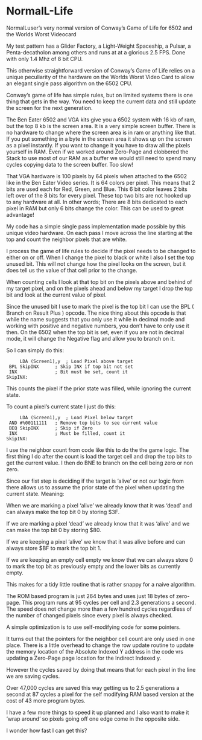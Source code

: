 # NormalL-Life
NormalLuser’s very normal version of Conway’s Game of Life for 6502 and the Worlds Worst Videocard


My test pattern has a Glider Factory, a Light-Weight Spaceship, a Pulsar, a Penta-decatholon among others and runs at at a glorious 2.5 FPS. 
Done with only 1.4 Mhz of 8 bit CPU.  

This otherwise straightforward version of Conway’s Game of Life relies on a unique peculiarity of the hardware on the Worlds Worst Video Card to allow an elegant single pass algorithm on the 6502 CPU.

Conway’s game of life has simple rules, but on limited systems there is one thing that gets in the way.
You need to keep the current data and still update the screen for the next generation.
	
The Ben Eater 6502 and VGA kits give you a 6502 system with 16 kb of ram, but the top 8 kb is the screen area. It is a very simple screen buffer. There is no hardware to change where the screen area is in ram or anything like that. If you put something in a byte in the screen area it shows up on the screen as a pixel instantly. If you want to change it you have to draw all the pixels yourself in RAM. Even if we worked around Zero-Page and clobbered the Stack to use most of our RAM as a buffer we would still need to spend many cycles copying data to the screen buffer. Too slow!

That VGA hardware is 100 pixels by 64 pixels when attached to the 6502 like in the Ben Eater Video series.  It is 64 colors per pixel. This means that 2 bits are used each for Red, Green, and Blue. This 6 bit color leaves 2 bits left over of the 8 bits for every pixel. These top two bits are not hooked up to any hardware at all. 
In other words; There are 8 bits dedicated to each pixel in RAM but only 6 bits change the color. 
This can be used to great advantage!

My code has a simple single pass implementation made possible by this unique video hardware.
On each pass I move across the line starting at the top and count the neighbor pixels that are white.

I process the game of life rules to decide if the pixel needs to be changed to either on or off. When I change the pixel to black or white I also I set the top unused bit. This will not change how the pixel looks on the screen, but it does tell us the value of that cell prior to the change. 

When counting cells I look at that top bit on the pixels above and behind of my target pixel, and on the pixels ahead and below my target I drop the top bit and look at the current value of pixel.

Since the unused bit I use to mark the pixel is the top bit I can use the BPL ( Branch on Result Plus ) opcode. The nice thing about this opcode is that while the name suggests that you only use it while in decimal mode and working with positive and negative numbers, you don’t have to only use it then.
On the 6502 when the top bit is set, even if you are not in decimal mode, it will change the Negative flag and allow you to branch on it.

So I can simply do this:

         LDA (Screen1),y  ; Load Pixel above target 
	 BPL SkipINX      ; Skip INX if top bit not set
	 INX              ; Bit must be set, count it
	SkipINX:          
       

   

This counts the pixel if the prior state was filled, while ignoring the current state.


To count a pixel’s current state I just do this:

 
         LDA (Screen1),y  ; Load Pixel below target 
	 AND #%00111111   ; Remove top bits to see current value
	 BEQ SkipINX      ; Skip if Zero
	 INX              ; Must be filled, count it
	SkipINX:
	
 


I use the neighbor count from code like this to do the the game logic.
The first thing I do after the count is load the target cell and drop the top bits to get the current value. 
I then do BNE to branch on the cell being zero or non zero.

Since our fist step is deciding if the target is ‘alive’ or not our logic from there allows us to assume the prior state of the pixel when updating the current state.
Meaning:

When we are marking a pixel ‘alive’ we already know that it was ‘dead’ and can always make the top bit 0 by storing $3F. 

If we are marking a pixel ‘dead’ we already know that it was ‘alive’ and we can make the top bit 0 by storing $80.

If we are keeping a pixel ‘alive’ we know that it was alive before and can always store $BF to mark the top bit 1.

If we are keeping an empty cell empty we know that we can always store 0 to mark the top bit as previously empty and the lower bits as currently empty.


This makes for a tidy little routine that is rather snappy for a naive algorithm.

The ROM based program is just 264 bytes and uses just 18 bytes of zero-page.
This program runs at 95 cycles per cell and 2.3 generations a second. The speed does not change more than a few hundred cycles regardless of the number of changed pixels since every pixel is always checked.

A simple optimization is to use self-modifying code for some pointers.

It turns out that the pointers for the neighbor cell count are only used in one place. There is a little overhead to change the row update routine to update the memory location of the Absolute Indexed Y address in the code vrs updating a Zero-Page page location for the Indirect Indexed y. 

However the cycles saved by doing that means that for each pixel in the line we are saving cycles.

Over 47,000 cycles are saved this way getting us to 2.5 generations a second at 87 cycles a pixel for the self modifying RAM based version at the cost of 43 more program bytes.

I have a few more things to speed it up planned and I also want to make it ‘wrap around’ so pixels going off one edge come in the opposite side. 

I wonder how fast I can get this?
